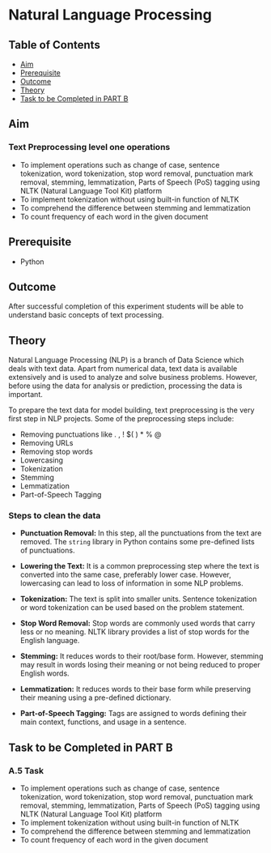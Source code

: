 # Natural Language Processing

## Table of Contents
- [Aim](#aim)
- [Prerequisite](#prerequisite)
- [Outcome](#outcome)
- [Theory](#theory)
- [Task to be Completed in PART B](#task-to-be-completed-in-part-b)

## Aim
### Text Preprocessing level one operations
- To implement operations such as change of case, sentence tokenization, word tokenization, stop word removal, punctuation mark removal, stemming, lemmatization, Parts of Speech (PoS) tagging using NLTK (Natural Language Tool Kit) platform
- To implement tokenization without using built-in function of NLTK
- To comprehend the difference between stemming and lemmatization
- To count frequency of each word in the given document

## Prerequisite
- Python

## Outcome
After successful completion of this experiment students will be able to understand basic concepts of text processing.

## Theory
Natural Language Processing (NLP) is a branch of Data Science which deals with text data. Apart from numerical data, text data is available extensively and is used to analyze and solve business problems. However, before using the data for analysis or prediction, processing the data is important.

To prepare the text data for model building, text preprocessing is the very first step in NLP projects. Some of the preprocessing steps include:
- Removing punctuations like . , ! $( ) * % @
- Removing URLs
- Removing stop words
- Lowercasing
- Tokenization
- Stemming
- Lemmatization
- Part-of-Speech Tagging

### Steps to clean the data

- **Punctuation Removal:** In this step, all the punctuations from the text are removed. The `string` library in Python contains some pre-defined lists of punctuations.
  
- **Lowering the Text:** It is a common preprocessing step where the text is converted into the same case, preferably lower case. However, lowercasing can lead to loss of information in some NLP problems.

- **Tokenization:** The text is split into smaller units. Sentence tokenization or word tokenization can be used based on the problem statement.

- **Stop Word Removal:** Stop words are commonly used words that carry less or no meaning. NLTK library provides a list of stop words for the English language.

- **Stemming:** It reduces words to their root/base form. However, stemming may result in words losing their meaning or not being reduced to proper English words.

- **Lemmatization:** It reduces words to their base form while preserving their meaning using a pre-defined dictionary.

- **Part-of-Speech Tagging:** Tags are assigned to words defining their main context, functions, and usage in a sentence.

## Task to be Completed in PART B
### A.5 Task
- To implement operations such as change of case, sentence tokenization, word tokenization, stop word removal, punctuation mark removal, stemming, lemmatization, Parts of Speech (PoS) tagging using NLTK (Natural Language Tool Kit) platform
- To implement tokenization without using built-in function of NLTK
- To comprehend the difference between stemming and lemmatization
- To count frequency of each word in the given document
